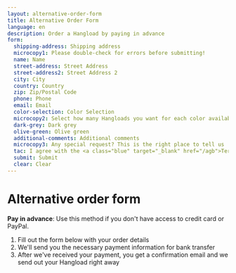 ```yaml
---
layout: alternative-order-form
title: Alternative Order Form
language: en
description: Order a Hangload by paying in advance
form:
  shipping-address: Shipping address
  microcopy1: Please double-check for errors before submitting!
  name: Name
  street-address: Street Address
  street-address2: Street Address 2
  city: City
  country: Country
  zip: Zip/Postal Code
  phone: Phone
  email: Email
  color-selection: Color Selection
  microcopy2: Select how many Hangloads you want for each color available
  dark-grey: Dark grey
  olive-green: Olive green
  additional-comments: Additional comments
  microcopy3: Any special request? This is the right place to tell us
  tac: I agree with the <a class="blue" target="_blank" href="/agb">Terms &amp; Conditions</a>
  submit: Submit
  clear: Clear
---
```


# Alternative order form

**Pay in advance**: Use this method if you don't have access to credit card or PayPal.

1. Fill out the form below with your order details
2. We'll send you the necessary payment information for bank transfer
3. After we've received your payment, you get a confirmation email and we send out your Hangload right away
